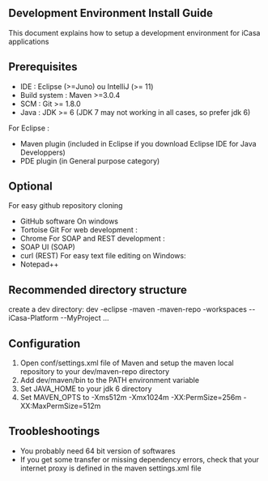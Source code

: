 Development Environment Install Guide
-------
This document explains how to setup a development environment for iCasa applications

Prerequisites
-------

- IDE : Eclipse (>=Juno) ou IntelliJ (>= 11)
- Build system : Maven  >=3.0.4
- SCM : Git >= 1.8.0
- Java : JDK >= 6 (JDK 7 may not working in all cases, so prefer jdk 6)

For Eclipse :
- Maven plugin (included in Eclipse if you download Eclipse IDE for Java Developpers)
- PDE plugin (in General purpose category)

Optional
--------

For easy github repository cloning
- GitHub software
On windows
- Tortoise Git
For web development :
- Chrome
For SOAP and REST development :
- SOAP UI (SOAP)
- curl (REST)
For easy text file editing on Windows:
- Notepad++

Recommended directory structure
--------

create a dev directory:
dev
-eclipse
-maven
-maven-repo
-workspaces
--iCasa-Platform
--MyProject
...

Configuration
---------

1. Open conf/settings.xml file of Maven and setup the maven local repository to your dev/maven-repo directory
2. Add dev/maven/bin to the PATH environment variable
3. Set JAVA_HOME to your jdk 6 directory
4. Set MAVEN_OPTS to -Xms512m -Xmx1024m -XX:PermSize=256m -XX:MaxPermSize=512m

Troobleshootings
-------

- You probably need 64 bit version of softwares
- If you get some transfer or missing dependency errors, check that your internet proxy is defined in the maven settings.xml file